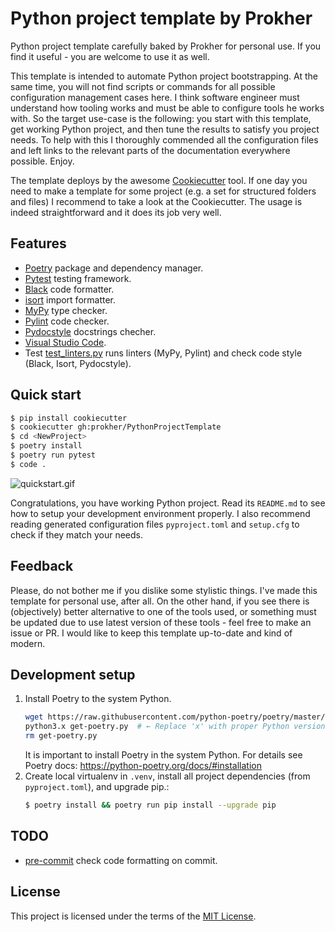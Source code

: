# Python project template by Prokher

Python project template carefully baked by Prokher for personal use. If
you find it useful - you are welcome to use it as well.

This template is intended to automate Python project bootstrapping. At
the same time, you will not find scripts or commands for all possible
configuration management cases here. I think software engineer must
understand how tooling works and must be able to configure tools he
works with. So the target use-case is the following: you start with this
template, get working Python project, and then tune the results to
satisfy you project needs. To help with this I thoroughly commended all
the configuration files and left links to the relevant parts of the
documentation everywhere possible. Enjoy.

The template deploys by the awesome
[Cookiecutter](https://github.com/cookiecutter/cookiecutter) tool. If
one day you need to make a template for some project (e.g. a set for
structured folders and files) I recommend to take a look at the
Cookiecutter. The usage is indeed straightforward and it does its job
very well.

## Features

- [Poetry](https://python-poetry.org) package and dependency manager.
- [Pytest](https://pytest.org) testing framework.
- [Black](https://black.readthedocs.io/en/stable/) code formatter.
- [isort](https://github.com/timothycrosley/isort) import formatter.
- [MyPy](http://mypy-lang.org) type checker.
- [Pylint](https://www.pylint.org) code checker.
- [Pydocstyle](http://www.pydocstyle.org/) docstrings checher.
- [Visual Studio Code](https://code.visualstudio.com).
- Test
  [test_linters.py]({{cookiecutter.project_name}}/tests/test_linters.py)
  runs linters (MyPy, Pylint) and check code style (Black, Isort,
  Pydocstyle).

## Quick start

```bash
$ pip install cookiecutter
$ cookiecutter gh:prokher/PythonProjectTemplate
$ cd <NewProject>
$ poetry install
$ poetry run pytest
$ code .
```

![quickstart.gif](quickstart.gif)

Congratulations, you have working Python project. Read its `README.md`
to see how to setup your development environment properly. I also
recommend reading generated configuration files `pyproject.toml` and
`setup.cfg` to check if they match your needs.

## Feedback

Please, do not bother me if you dislike some stylistic things. I've made
this template for personal use, after all. On the other hand, if you see
there is (objectively) better alternative to one of the tools used, or
something must be updated due to use latest version of these tools -
feel free to make an issue or PR. I would like to keep this template
up-to-date and kind of modern.

## Development setup

1. Install Poetry to the system Python.
   ```bash
   wget https://raw.githubusercontent.com/python-poetry/poetry/master/get-poetry.py
   python3.x get-poetry.py  # ← Replace 'x' with proper Python version.
   rm get-poetry.py
   ```
   It is important to install Poetry in the system Python. For details
   see Poetry docs: https://python-poetry.org/docs/#installation
2. Create local virtualenv in `.venv`, install all project dependencies
   (from `pyproject.toml`), and upgrade pip.:
   ```bash
   $ poetry install && poetry run pip install --upgrade pip
   ```

## TODO

- [pre-commit](https://pre-commit.com) check code formatting on commit.

## License

This project is licensed under the terms of the [MIT License](/LICENSE).
